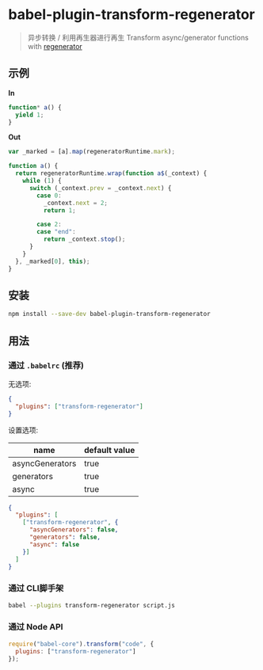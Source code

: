 # babel-plugin-transform-regenerator

>  异步转换 / 利用再生器进行再生 Transform async/generator functions with [regenerator](https://github.com/facebook/regenerator)

## 示例 

**In**

```javascript
function* a() {
  yield 1;
}
```

**Out**

```javascript
var _marked = [a].map(regeneratorRuntime.mark);

function a() {
  return regeneratorRuntime.wrap(function a$(_context) {
    while (1) {
      switch (_context.prev = _context.next) {
        case 0:
          _context.next = 2;
          return 1;

        case 2:
        case "end":
          return _context.stop();
      }
    }
  }, _marked[0], this);
}
```

## 安装

```sh
npm install --save-dev babel-plugin-transform-regenerator
```

## 用法

### 通过 `.babelrc` (推荐)

无选项:

```json
{
  "plugins": ["transform-regenerator"]
}
```

设置选项:

|name|default value|
|---|---|
|asyncGenerators|true|
|generators|true|
|async|true|

```json
{
  "plugins": [
    ["transform-regenerator", {
      "asyncGenerators": false,
      "generators": false,
      "async": false
    }]
  ]
}
```

### 通过 CLI脚手架

```sh
babel --plugins transform-regenerator script.js
```

### 通过 Node API

```javascript
require("babel-core").transform("code", {
  plugins: ["transform-regenerator"]
});
```
